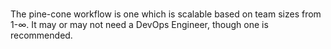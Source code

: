 ### 

The pine-cone workflow is one which is scalable based on team sizes from 1-∞. It may or may not need a DevOps Engineer, though one is recommended.

